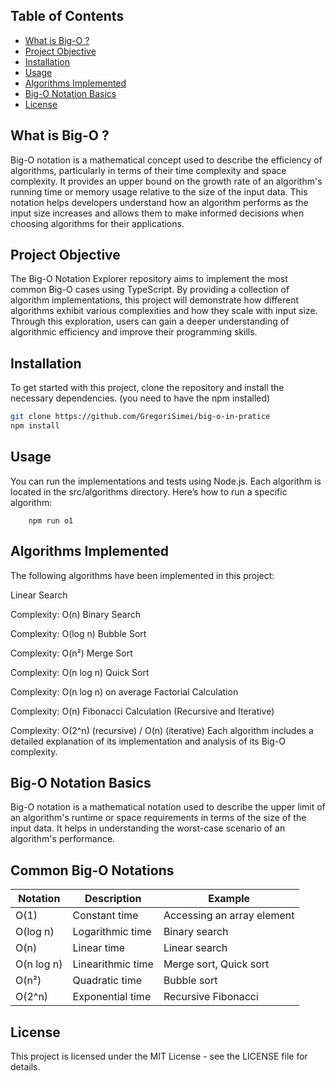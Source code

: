 

## Table of Contents

- [What is Big-O ?](#What-is-big-o-?)
- [Project Objective](#project-objective)
- [Installation](#installation)
- [Usage](#usage)
- [Algorithms Implemented](#algorithms-implemented)
- [Big-O Notation Basics](#big-o-notation-basics)
- [License](#license)

## What is Big-O ?
Big-O notation is a mathematical concept used to describe the efficiency of algorithms, particularly in terms of their time complexity and space complexity. It provides an upper bound on the growth rate of an algorithm's running time or memory usage relative to the size of the input data. This notation helps developers understand how an algorithm performs as the input size increases and allows them to make informed decisions when choosing algorithms for their applications.

## Project Objective
The Big-O Notation Explorer repository aims to implement the most common Big-O cases using TypeScript. By providing a collection of algorithm implementations, this project will demonstrate how different algorithms exhibit various complexities and how they scale with input size. Through this exploration, users can gain a deeper understanding of algorithmic efficiency and improve their programming skills.

## Installation

To get started with this project, clone the repository and install the necessary dependencies. (you need to have the npm installed)

```bash
git clone https://github.com/GregoriSimei/big-o-in-pratice
npm install
```

## Usage
You can run the implementations and tests using Node.js. Each algorithm is located in the src/algorithms directory. Here’s how to run a specific algorithm:

```
    npm run o1
```

## Algorithms Implemented
The following algorithms have been implemented in this project:

Linear Search

Complexity: O(n)
Binary Search

Complexity: O(log n)
Bubble Sort

Complexity: O(n²)
Merge Sort

Complexity: O(n log n)
Quick Sort

Complexity: O(n log n) on average
Factorial Calculation

Complexity: O(n)
Fibonacci Calculation (Recursive and Iterative)

Complexity: O(2^n) (recursive) / O(n) (iterative)
Each algorithm includes a detailed explanation of its implementation and analysis of its Big-O complexity.

## Big-O Notation Basics
Big-O notation is a mathematical notation used to describe the upper limit of an algorithm's runtime or space requirements in terms of the size of the input data. It helps in understanding the worst-case scenario of an algorithm's performance.

## Common Big-O Notations
| Notation    | Description         | Example                              |
|-------------|---------------------|--------------------------------------|
| O(1)       | Constant time       | Accessing an array element           |
| O(log n)   | Logarithmic time    | Binary search                        |
| O(n)       | Linear time         | Linear search                        |
| O(n log n) | Linearithmic time   | Merge sort, Quick sort              |
| O(n²)      | Quadratic time      | Bubble sort                          |
| O(2^n)     | Exponential time     | Recursive Fibonacci                  |

## License
This project is licensed under the MIT License - see the LICENSE file for details.